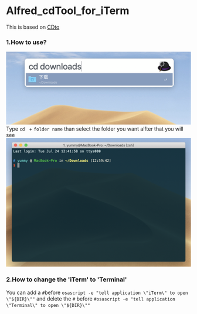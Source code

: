 # Alfred_cdTool_for_iTerm
This is based on [CDto](https://github.com/stidio/Alfred-Workflow)
### 1.How to use?
![pic](https://github.com/JustYummy/Alfred_cdTool_for_iTerm/blob/master/Pic/Pic1.png)
Type `cd ` + `folder name`
than select the folder you want
alfter that you will see
![pic](https://github.com/JustYummy/Alfred_cdTool_for_iTerm/blob/master/Pic/Pic2.png)
### 2.How to change the 'iTerm' to 'Terminal'
You can add a `#`before 
```osascript -e "tell application \"iTerm\" to open \"${DIR}\""```
and delete the `#` before
```#osascript -e "tell application \"Terminal\" to open \"${DIR}\""```
